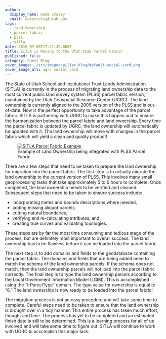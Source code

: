 ```yaml
---
author:
  display_name: Kate Staley
  email: katestaley@utah.gov
tags:
  - land ownership
  - parcel fabric
  - plss
  - sitla
date: 2016-07-06T17:22:32.000Z
title: SITLA is Moving to the Utah PLSS Parcel Fabric
published: false
category: Guest Blog
cover_image: '/src/images/pillar-blog/default-social-card.png'
cover_image_alt: ugrc social card
---
```


The State of Utah School and Institutional Trust Lands Administration (SITLA) is currently in the process of migrating land ownership data to the most current public land survey system (PLSS) parcel fabric version, maintained by the Utah Geospatial Resource Center (UGRC). The land ownership is currently aligned to the 2006 version of the PLSS and is out-of-date. Now is the perfect opportunity to take advantage of the parcel fabric. SITLA is partnering with UGRC to make this happen and to ensure the harmonization between the parcel fabric and land ownership. Every time the parcel fabric is updated by UGRC, the land ownership will automatically be updated with it. The land ownership will move with changes in the parcel fabric which will yield a clean and quality product!

<figure class="caption caption--right">
<a href ="/images/404.png">
<img class="caption__image" src="/images/404.png" alt="SITLA Parcel Fabric Example" loading="lazy" /></a>
<figcaption class="caption__text">Example of Land Ownership being integrated with PLSS Parcel Fabric</figcaption>
</figure>

There are a few steps that need to be taken to prepare the land ownership for migration into the parcel fabric. The first step is to actually migrate the land ownership to the current version of PLSS. This involves many small geoprocessing tasks that take approximately 5 to 6 hours to complete. Once completed, the land ownership needs to be verified and cleaned. Subsequent steps that need to be taken to ensure success include:

- incorporating metes and bounds descriptions where needed,
- adding missing aliquot parcels,
- cutting natural boundaries,
- verifying and re-calculating attributes, and
- creating true curves and validating topologies.

These steps are by far the most time consuming and tedious stage of the process, but are definitely most important to overall success. The land ownership has to be flawless before it can be loaded into the parcel fabric.

The next step is to add domains and fields to the geodatabase containing the parcel fabric. The domains and fields that are being added need to match the schema of the land ownership parcels. If the schema does not match, then the land ownership parcels will not load into the parcel fabric correctly. The final step is to type the land ownership parcels according to the Local Government Information Model (LGIM). This is accomplished using the “IrParcelType” domain. The type value for ownership is equal to “8.” The land ownership is now ready to be loaded into the parcel fabric!

The migration process is not an easy procedure and will take some time to complete. Careful steps need to be taken to ensure that the land ownership is brought over in a tidy manner. This entire process has taken much effort, thought and time. The process has yet to be completed and an estimated finish date is still to be determined. This is a learning process for all of us involved and will take some time to figure out. SITLA will continue to work with UGRC to accomplish this major task.
